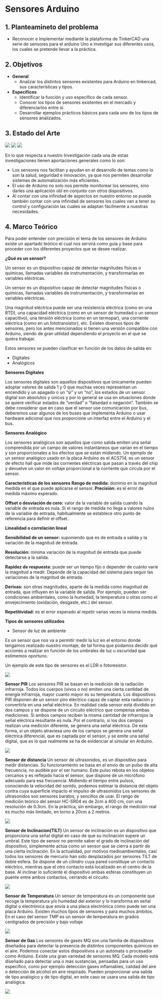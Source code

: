 # Sensores Arduino

## 1. Planteamineto del problema
 - Reconocer e Implementar mediante la plataforma de TinkerCAD una serie de sensores para el arduino Uno e investigar sus diferentes usos, los cuales se pretende llevar a la práctica.

## 2. Objetivos
- **General**
  - Analizar los distintos sensores existentes para Arduino en tinkercad, sus características y tipos.
- **Específicos**
  - Identificar la función y uso específico de cada sensor.
  - Conocer los tipos de sensores existentes en el mercado y diferenciarlos entre sí.
  - Desarrollar ejemplos prácticos básicos para cada uno de los tipos de sensores analizados.

## 3. Estado del Arte
![](img/1.png)
![](img/2.png)
![](img/3.png)

En lo que respecta a nuestro Investigación cada una de estas investigaciones tienen aportaciones generales como lo son:

 - Los sensores nos facilitan y ayudan en el desarrollo de temas como lo son la salud, seguridad e innovación, ya que nos permiten  desarrollar sistemas de automatización más eficientes.
 - El uso de Arduino no solo nos permite monitorear los sensores, sino darles una aplicación útil en conjunto con otros dispositivos.
 - Al contar con una infinidad de aspectos en nuestro entorno se puede también contar con una infinidad de sensores los cuales van a tener su control y configuración las cuales se adaptan fácilmente a nuestras necesidades.
 
## 4. Marco Teórico
Para poder entender con precisión el tema de  los sensores de Arduino existe un apartado teórico el cual nos servirá como guía y base para proceder con los diferentes proyectos que se desee realizar.
 
**¿Qué es un sensor?**

 Un sensor es un dispositivo capaz de detectar magnitudes físicas o químicas, llamadas variables de instrumentación, y transformarlas en variables eléctricas.

Un sensor es un dispositivo capaz de detectar magnitudes físicas o químicas, llamadas variables de instrumentación, y transformarlas en variables eléctricas.

Una magnitud eléctrica puede ser una resistencia eléctrica (como en una RTD), una capacidad eléctrica (como en un sensor de humedad o un sensor capacitivo), una tensión eléctrica (como en un termopar), una corriente eléctrica (como en un fototransistor), etc.
Existen diversos tipos de sensores, pero los antes mencionados si tienen una versión compatible con Arduino, siendo de gran utilidad dependiendo el proyecto en el que se quiera trabajar. 

Estos sensores se pueden clasificar en función de los datos de salida en:
- Digitales
- Analógicos

**Sensores Digitales**

Los sensores digitales son aquellos dispositivos que únicamente pueden adoptar valores de salida 1 y 0 que muchas veces representan un encendido y un apagado o un “si” y un “no”, los estados de un sensor digital son absolutos y únicos y por lo general se usa en situaciones donde se quiere verificar estados de “verdad” o “falsedad o negación”. 
También se debe considerar que en caso que el sensor use comunicación por bus, deberemos usar algunos de los buses que implementa Arduino o usar hardware adicional que nos proporcione un interfaz entre el Arduino y el bus.

**Sensores Analógico**

Los sensores analógicos son aquellos que como salida emiten una señal comprendida por un campo de valores instantáneos que varian en el tiempo y son proporcionales a los efectos que se están midiendo. 
Un ejemplo de un sensor analógico usado en la placa Arduino es el ACS714, es un sensor de efecto hall que mide las corrientes eléctricas que pasan a través del chip y devuelve un valor en voltaje proporcional a la corriente que circula por el sensor.

**Características de  los sensores**
**Rango de medida:** dominio en la magnitud medida en el que puede aplicarse el sensor.
**Precisión:** es el error de medida máximo esperado.

**Offset o desviación de cero:** valor de la variable de salida cuando la variable de entrada es nula. Si el rango de medida no llega a valores nulos de la variable de entrada, habitualmente se establece otro punto de referencia para definir el offset.

**Linealidad o correlación lineal**

**Sensibilidad de un sensor:** suponiendo que es de entrada a salida y la variación de la magnitud de entrada.

**Resolución:** mínima variación de la magnitud de entrada que puede detectarse a la salida.

**Rapidez de respuesta:** puede ser un tiempo fijo o depender de cuánto varíe la magnitud a medir. Depende de la capacidad del sistema para seguir las variaciones de la magnitud de entrada.

**Derivas:** son otras magnitudes, aparte de la medida como magnitud de entrada, que influyen en la variable de salida. Por ejemplo, pueden ser condiciones ambientales, como la humedad, la temperatura u otras como el envejecimiento (oxidación, desgaste, etc.) del sensor.

**Repetitividad:** es el error esperado al repetir varias veces la misma medida.

**Tipos de sensores utilizados**
 - Sensor de luz de ambiente

Es un sensor que nos va a permitir medir la luz en el entorno donde tengamos realizado nuestro montaje, de tal forma que podamos decidir qué acciones a realizar en función de los umbrales de luz u oscuridad que estimemos oportuno.  

Un ejemplo de este tipo de sensores es el LDR o fotoresistor.

![](img/4.png)

**Sensor PIR** 
Los sensores PIR se basan en la medición de la radiación infrarroja. Todos los cuerpos (vivos o no) emiten una cierta cantidad de energía infrarroja, mayor cuanto mayor es su temperatura. Los dispositivos PIR disponen de un sensor piro eléctrico capaz de captar esta radiación y convertirla en una señal eléctrica.
En realidad cada sensor está dividido en dos campos y se dispone de un circuito eléctrico que compensa ambas mediciones. Si ambos campos reciben la misma cantidad de infrarrojos la señal eléctrica resultante es nula. Por el contrario, si los dos campos realizan una medición diferente, se genera una señal eléctrica.
De esta forma, si un objeto atraviesa uno de los campos se genera una señal eléctrica diferencial, que es captada por el sensor, y se emite una señal digital, que es lo que realmente se ha de evidenciar al simular en Arduino.

![](img/5.png)

**Sensor de distancia**
Un sensor de ultrasonidos, es un dispositivo para medir distancias. Su funcionamiento se basa en el envío de un pulso de alta frecuencia, no audible por el ser humano. Este pulso rebota en los objetos cercanos y es reflejado hacia el sensor, que dispone de un micrófono adecuado para esa frecuencia.
Midiendo el tiempo entre pulsos, conociendo la velocidad del sonido, podemos estimar la distancia del objeto contra cuya superficie impacto el impulso de ultrasonidos
Los sensores de ultrasonidos son sensores baratos, y sencillos de usar. El rango de medición teórico del sensor HC-SR04 es de 2cm a 400 cm, con una resolución de 0.3cm. En la práctica, sin embargo, el rango de medición real es mucho más limitado, en torno a 20cm a 2 metros.

![](img/6.png)

**Sensor de Inclinacion(TILT)**
Un sensor de inclinación es un dispositivo que proporciona una señal digital en caso de que su inclinación supere un umbral. Este tipo de sensor no permite saber el grado de inclinación del dispositivo, simplemente actúa como un sensor que se cierra a partir de una cierta inclinación.
En la actualidad, por motivos medioambientales, casi todos los sensores de mercurio han sido desplazados por sensores TILT de doble esfera. Se dispone de un cilindro cuya pared constituye un contacto eléctrico, mientras que el otro contacto está localizado en el centro de la base. Al inclinar lo suficiente el dispositivo ambas esferas constituyen un puente entre ambos contactos, cerrando el circuito.

![](img/7.png)

**Sensor de Temperatura**
Un sensor de temperatura es un componente que recoge la temperatura y/o humedad del exterior y lo transforma en señal digital o electrónica que envía a una placa electrónica como puede ser una placa Arduino. Existen muchos tipos de sensores y para muchos ámbitos.
En el caso del sensor TMP es un sensor de temperatura en grados centígrados de precisión y bajo voltaje

![](img/8.png)

**Sensor de Gas**
Los sensores de gases MQ son una familia de dispositivos diseñados para detectar la presencia de distintos componentes químicos en el aire. Podemos conectar estos dispositivos a un autómata o procesador como Arduino.
Existe una gran variedad de sensores MQ. Cada modelo está diseñado para detectar una o más sustancias, pensadas para un uso específico, como por ejemplo detección gases inflamables, calidad del aire o detección de alcohol en aire respirado. Pueden proporcionar una salida de tipo analógico y de tipo digital, en este caso se usara una salida de tipo analógica.

![](img/9.png)








